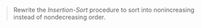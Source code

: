 > Rewrite the _Insertion-Sort_ procedure to sort into nonincreasing instead of nondecreasing order.

